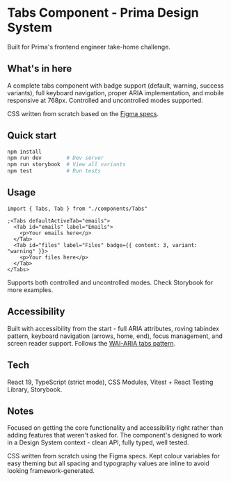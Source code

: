 # Tabs Component - Prima Design System

Built for Prima's frontend engineer take-home challenge.

## What's in here

A complete tabs component with badge support (default, warning, success variants), full keyboard navigation, proper ARIA implementation, and mobile responsive at 768px. Controlled and uncontrolled modes supported.

CSS written from scratch based on the [Figma specs](https://www.figma.com/design/OclakAGLSXDoMKLFvwLNMP/%F0%9F%92%BB-Design-System-Home-Test---Tabs-Component).

## Quick start

```bash
npm install
npm run dev        # Dev server
npm run storybook  # View all variants
npm test           # Run tests
```

## Usage

```tsx
import { Tabs, Tab } from "./components/Tabs"

;<Tabs defaultActiveTab="emails">
  <Tab id="emails" label="Emails">
    <p>Your emails here</p>
  </Tab>
  <Tab id="files" label="Files" badge={{ content: 3, variant: "warning" }}>
    <p>Your files here</p>
  </Tab>
</Tabs>
```

Supports both controlled and uncontrolled modes. Check Storybook for more examples.

## Accessibility

Built with accessibility from the start - full ARIA attributes, roving tabindex pattern, keyboard navigation (arrows, home, end), focus management, and screen reader support. Follows the [WAI-ARIA tabs pattern](https://www.w3.org/WAI/ARIA/apg/patterns/tabs/).

## Tech

React 19, TypeScript (strict mode), CSS Modules, Vitest + React Testing Library, Storybook.

## Notes

Focused on getting the core functionality and accessibility right rather than adding features that weren't asked for. The component's designed to work in a Design System context - clean API, fully typed, well tested.

CSS written from scratch using the Figma specs. Kept colour variables for easy theming but all spacing and typography values are inline to avoid looking framework-generated.
